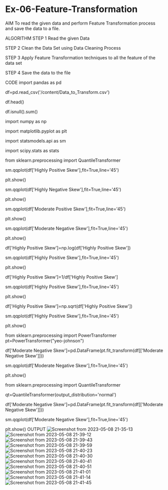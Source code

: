 # Ex-06-Feature-Transformation
AIM
To read the given data and perform Feature Transformation process and save the data to a file.

ALGORITHM
STEP 1
Read the given Data

STEP 2
Clean the Data Set using Data Cleaning Process

STEP 3
Apply Feature Transformation techniques to all the feature of the data set

STEP 4
Save the data to the file

CODE
import pandas as pd

df=pd.read_csv('/content/Data_to_Transform.csv')

df.head()

df.isnull().sum()

import numpy as np

import matplotlib.pyplot as plt

import statsmodels.api as sm

import scipy.stats as stats

from sklearn.preprocessing import QuantileTransformer

sm.qqplot(df['Highly Positive Skew'],fit=True,line='45')

plt.show()

sm.qqplot(df['Highly Negative Skew'],fit=True,line='45')

plt.show()

sm.qqplot(df['Moderate Positive Skew'],fit=True,line='45')

plt.show()

sm.qqplot(df['Moderate Negative Skew'],fit=True,line='45')

plt.show()

df['Highly Positive Skew']=np.log(df['Highly Positive Skew'])

sm.qqplot(df['Highly Positive Skew'],fit=True,line='45')

plt.show()

df['Highly Positive Skew']=1/df['Highly Positive Skew']

sm.qqplot(df['Highly Positive Skew'],fit=True,line='45')

plt.show()

df['Highly Positive Skew']=np.sqrt(df['Highly Positive Skew'])

sm.qqplot(df['Highly Positive Skew'],fit=True,line='45')

plt.show()

from sklearn.preprocessing import PowerTransformer pt=PowerTransformer("yeo-johnson")

df['Moderate Negative Skew']=pd.DataFrame(pt.fit_transform(df[['Moderate Negative Skew']]))

sm.qqplot(df['Moderate Negative Skew'],fit=True,line='45')

plt.show()

from sklearn.preprocessing import QuantileTransformer

qt=QuantileTransformer(output_distribution='normal')

df['Moderate Negative Skew']=pd.DataFrame(pt.fit_transform(df[['Moderate Negative Skew']]))

sm.qqplot(df['Moderate Negative Skew'],fit=True,line='45')

plt.show()
OUTPUT
![Screenshot from 2023-05-08 21-35-13](https://user-images.githubusercontent.com/119477552/236875920-6f257433-a345-48e7-951b-9ac4e2ea1a75.png)
![Screenshot from 2023-05-08 21-39-12](https://user-images.githubusercontent.com/119477552/236875990-ae5762da-6d0d-4925-917d-8051340f14c0.png)
![Screenshot from 2023-05-08 21-39-43](https://user-images.githubusercontent.com/119477552/236876050-dc001fc9-30c0-4963-a3fe-352670b329d1.png)
![Screenshot from 2023-05-08 21-39-59](https://user-images.githubusercontent.com/119477552/236876107-1c6c17ec-56de-4406-b76e-312ef8c26e1b.png)
![Screenshot from 2023-05-08 21-40-23](https://user-images.githubusercontent.com/119477552/236876157-cf1b2439-79a2-4c34-8c15-2f7ef90c85a7.png)
![Screenshot from 2023-05-08 21-40-30](https://user-images.githubusercontent.com/119477552/236876369-d67faaa5-26a7-43d9-9556-af86c0ae2fd0.png)
![Screenshot from 2023-05-08 21-40-41](https://user-images.githubusercontent.com/119477552/236876787-45c38ab6-5e35-4ef3-a3fe-90e04f7f8e65.png)
![Screenshot from 2023-05-08 21-40-51](https://user-images.githubusercontent.com/119477552/236876823-16223b1e-70f5-4af7-9017-3ecc5b1dbd37.png)
![Screenshot from 2023-05-08 21-41-01](https://user-images.githubusercontent.com/119477552/236877014-1f1df31d-102e-4eb0-90c2-54a877b304d1.png)
![Screenshot from 2023-05-08 21-41-14](https://user-images.githubusercontent.com/119477552/236877070-fe953bc0-26df-4eaa-8b68-e8b1478b4012.png)
![Screenshot from 2023-05-08 21-41-45](https://user-images.githubusercontent.com/119477552/236877115-35b3b95e-504a-42ed-8535-4b304d9903cd.png)

